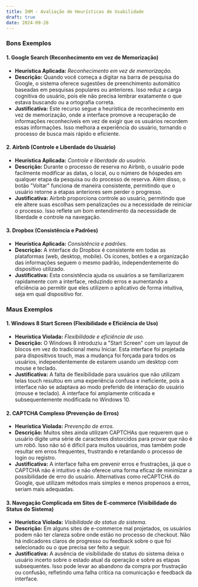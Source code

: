 ```yaml
---
title: IHM - Avaliação de Heurísticas de Usabilidade
draft: true
date: 2024-09-28
---
```


### Bons Exemplos

#### 1. **Google Search (Reconhecimento em vez de Memorização)**
   - **Heurística Aplicada:** *Reconhecimento em vez de memorização.*
   - **Descrição:** Quando você começa a digitar na barra de pesquisa do Google, o sistema oferece sugestões de preenchimento automático baseadas em pesquisas populares ou anteriores. Isso reduz a carga cognitiva do usuário, pois ele não precisa lembrar exatamente o que estava buscando ou a ortografia correta.
   - **Justificativa:** Este recurso segue a heurística de reconhecimento em vez de memorização, onde a interface promove a recuperação de informações reconhecíveis em vez de exigir que os usuários recordem essas informações. Isso melhora a experiência do usuário, tornando o processo de busca mais rápido e eficiente.

#### 2. **Airbnb (Controle e Liberdade do Usuário)**
   - **Heurística Aplicada:** *Controle e liberdade do usuário.*
   - **Descrição:** Durante o processo de reserva no Airbnb, o usuário pode facilmente modificar as datas, o local, ou o número de hóspedes em qualquer etapa da pesquisa ou do processo de reserva. Além disso, o botão "Voltar" funciona de maneira consistente, permitindo que o usuário retorne a etapas anteriores sem perder o progresso.
   - **Justificativa:** Airbnb proporciona controle ao usuário, permitindo que ele altere suas escolhas sem penalizações ou a necessidade de reiniciar o processo. Isso reflete um bom entendimento da necessidade de liberdade e controle na navegação.

#### 3. **Dropbox (Consistência e Padrões)**
   - **Heurística Aplicada:** *Consistência e padrões.*
   - **Descrição:** A interface do Dropbox é consistente em todas as plataformas (web, desktop, mobile). Os ícones, botões e a organização das informações seguem o mesmo padrão, independentemente do dispositivo utilizado.
   - **Justificativa:** Esta consistência ajuda os usuários a se familiarizarem rapidamente com a interface, reduzindo erros e aumentando a eficiência ao permitir que eles utilizem o aplicativo de forma intuitiva, seja em qual dispositivo for.

### Maus Exemplos

#### 1. **Windows 8 Start Screen (Flexibilidade e Eficiência de Uso)**
   - **Heurística Violada:** *Flexibilidade e eficiência de uso.*
   - **Descrição:** O Windows 8 introduziu a "Start Screen" com um layout de blocos em vez do tradicional menu Iniciar. Esta interface foi projetada para dispositivos touch, mas a mudança foi forçada para todos os usuários, independentemente de estarem usando um desktop com mouse e teclado.
   - **Justificativa:** A falta de flexibilidade para usuários que não utilizam telas touch resultou em uma experiência confusa e ineficiente, pois a interface não se adaptava ao modo preferido de interação do usuário (mouse e teclado). A interface foi amplamente criticada e subsequentemente modificada no Windows 10.

#### 2. **CAPTCHA Complexo (Prevenção de Erros)**
   - **Heurística Violada:** *Prevenção de erros.*
   - **Descrição:** Muitos sites ainda utilizam CAPTCHAs que requerem que o usuário digite uma série de caracteres distorcidos para provar que não é um robô. Isso não só é difícil para muitos usuários, mas também pode resultar em erros frequentes, frustrando e retardando o processo de login ou registro.
   - **Justificativa:** A interface falha em prevenir erros e frustrações, já que o CAPTCHA não é intuitivo e não oferece uma forma eficaz de minimizar a possibilidade de erro do usuário. Alternativas como reCAPTCHA do Google, que utilizam métodos mais simples e menos propensos a erros, seriam mais adequadas.

#### 3. **Navegação Complicada em Sites de E-commerce (Visibilidade do Status do Sistema)**
   - **Heurística Violada:** *Visibilidade do status do sistema.*
   - **Descrição:** Em alguns sites de e-commerce mal projetados, os usuários podem não ter clareza sobre onde estão no processo de checkout. Não há indicadores claros de progresso ou feedback sobre o que foi selecionado ou o que precisa ser feito a seguir.
   - **Justificativa:** A ausência de visibilidade do status do sistema deixa o usuário incerto sobre o estado atual da operação e sobre as etapas subsequentes. Isso pode levar ao abandono da compra por frustração ou confusão, refletindo uma falha crítica na comunicação e feedback da interface.


